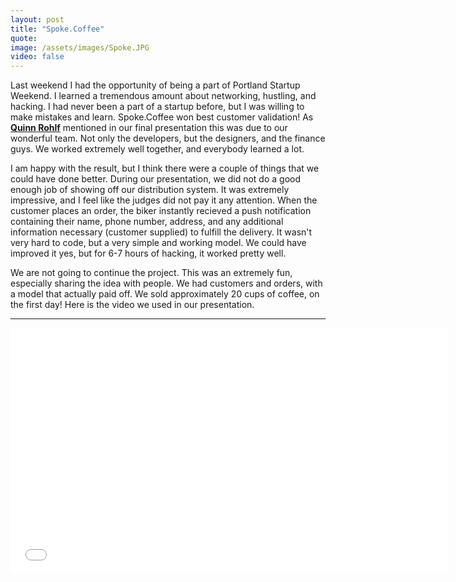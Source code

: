 ```yaml
---
layout: post
title: "Spoke.Coffee"
quote: 
image: /assets/images/Spoke.JPG
video: false
---
```


Last weekend I had the opportunity of being a part of Portland Startup Weekend. I learned a tremendous amount about networking, hustling, and hacking. I had never been a part of a startup before, but I was willing to make mistakes and learn. Spoke.Coffee won best customer validation! As [**Quinn Rohlf**](htpp://www.qrohlf.com) mentioned in our final presentation this was due to our wonderful team. Not only the developers, but the designers, and the finance guys. We worked extremely well together, and everybody learned a lot.

I am happy with the result, but I think there were a couple of things that we could have done better. During our presentation, we did not do a good enough job of showing off our distribution system. It was extremely impressive, and I feel like the judges did not pay it any attention. When the customer places an order, the biker instantly recieved a push notification containing their name, phone number, address, and any additional information necessary (customer supplied) to fulfill the delivery. It wasn't very hard to code, but a very simple and working model. We could have improved it yes, but for 6-7 hours of hacking, it worked pretty well. 

We are not going to continue the project. This was an extremely fun, especially sharing the idea with people. We had customers and orders, with a model that actually paid off. We sold approximately 20 cups of coffee, on the first day! Here is the video we used in our presentation. 

---
<iframe width="700" height="394" src="//www.youtube.com/embed/XNg38qce6gA" frameborder="0"> </iframe>